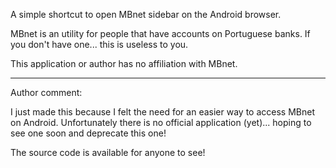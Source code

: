 A simple shortcut to open MBnet sidebar on the Android browser.

MBnet is an utility for people that have accounts on Portuguese banks. If you don't have one... this is useless to you.

This application or author has no affiliation with MBnet.


---

Author comment:

I just made this because I felt the need for an easier way to access MBnet on Android. Unfortunately there is no official application (yet)... hoping to see one soon and deprecate this one!

The source code is available for anyone to see!